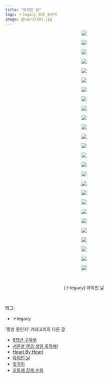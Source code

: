 ```yaml
---
title: "아이인 날"
tags: ＋legacy 동방_동인지
image: ghap/3/001.jpg
---
```

<div class="article">
<p style="text-align: center; clear: none; float: none;"><img src="{{ site.nasurl }}/ghap/3/001.jpg"/></p>
<p style="text-align: center; clear: none; float: none;"><img src="{{ site.nasurl }}/ghap/3/002.jpg"/></p>
<p style="text-align: center; clear: none; float: none;"><img src="{{ site.nasurl }}/ghap/3/003.jpg"/></p>
<p style="text-align: center; clear: none; float: none;"><img src="{{ site.nasurl }}/ghap/3/004.jpg"/></p>
<p style="text-align: center; clear: none; float: none;"><img src="{{ site.nasurl }}/ghap/3/005.jpg"/></p>
<p style="text-align: center; clear: none; float: none;"><img src="{{ site.nasurl }}/ghap/3/006.jpg"/></p>
<p style="text-align: center; clear: none; float: none;"><img src="{{ site.nasurl }}/ghap/3/007.jpg"/></p>
<p style="text-align: center; clear: none; float: none;"><img src="{{ site.nasurl }}/ghap/3/008.jpg"/></p>
<p style="text-align: center; clear: none; float: none;"><img src="{{ site.nasurl }}/ghap/3/009.jpg"/></p>
<p style="text-align: center; clear: none; float: none;"><img src="{{ site.nasurl }}/ghap/3/010.jpg"/></p>
<p style="text-align: center; clear: none; float: none;"><img src="{{ site.nasurl }}/ghap/3/011.jpg"/></p>
<p style="text-align: center; clear: none; float: none;"><img src="{{ site.nasurl }}/ghap/3/012.jpg"/></p>
<p style="text-align: center; clear: none; float: none;"><img src="{{ site.nasurl }}/ghap/3/013.jpg"/></p>
<p style="text-align: center; clear: none; float: none;"><img src="{{ site.nasurl }}/ghap/3/014.jpg"/></p>
<p style="text-align: center; clear: none; float: none;"><img src="{{ site.nasurl }}/ghap/3/015.jpg"/></p>
<p style="text-align: center; clear: none; float: none;"><img src="{{ site.nasurl }}/ghap/3/016.jpg"/></p>
<p style="text-align: center; clear: none; float: none;"><img src="{{ site.nasurl }}/ghap/3/017.jpg"/></p>
<p style="text-align: center; clear: none; float: none;"><img src="{{ site.nasurl }}/ghap/3/018.jpg"/></p>
<p style="text-align: center; clear: none; float: none;"><img src="{{ site.nasurl }}/ghap/3/019.jpg"/></p>
<p style="text-align: center; clear: none; float: none;"><img src="{{ site.nasurl }}/ghap/3/020.jpg"/></p>
<p style="text-align: center; clear: none; float: none;"><img src="{{ site.nasurl }}/ghap/3/021.jpg"/></p>
<p style="text-align: center; clear: none; float: none;"><img src="{{ site.nasurl }}/ghap/3/022.jpg"/></p>
<p style="text-align: center; clear: none; float: none;"><img src="{{ site.nasurl }}/ghap/3/023.jpg"/></p>
<p style="text-align: center; clear: none; float: none;"><img src="{{ site.nasurl }}/ghap/3/024.jpg"/></p>
<p style="text-align: center; clear: none; float: none;"><img src="{{ site.nasurl }}/ghap/3/025.jpg"/></p>
<p style="text-align: center; clear: none; float: none;"><img src="{{ site.nasurl }}/ghap/3/026.jpg"/></p>
<p style="text-align: center; clear: none; float: none;"><br/></p>
<p style="text-align: center; clear: none; float: none;">[＋legacy] 아이인 날</p>
<p><br/></p>
</div><div class="tagTrail">
<p>태그: </p>
<ul>
<li>＋legacy</li>
</ul>
</div><div class="another">
<p>'동방 동인지' 카테고리의 다른 글</p>
<ul>
<li><a href="/2016-06-16-ghap_6">8학년 구락부</a></li>
<li><a href="/2016-06-16-ghap_5">서른살 렌코 생일 축하해!</a></li>
<li><a href="/2016-06-16-ghap_4">Heart By Heart</a></li>
<li><a href="/2016-06-16-ghap_3">아이인 날</a></li>
<li><a href="/2016-06-16-ghap_2">앗가이</a></li>
<li><a href="/2016-06-16-ghap_1">오토메 강제 순화</a></li>
</ul>
</div><div class="cb_module cb_fluid">
<div class="cb_wrt cb_profile">
</div><!-- commentList close -->
</div>